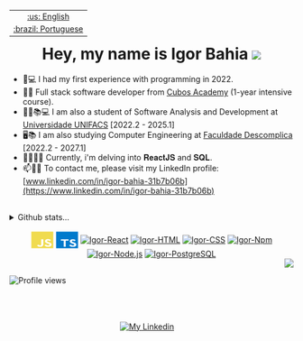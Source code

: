<table align="right">
 <tr align="center"><td><a href="https://github.com/igorjba/igorjba/blob/main/readme-en.md">:us: English</a></td></tr>
 <tr align="center"><td><a href="https://github.com/igorjba/igorjba/blob/main/readme.md">:brazil: Portuguese</a></td></tr>
</table>


<h1 align="center">Hey, my name is Igor Bahia <a><img src="https://media.giphy.com/media/hvRJCLFzcasrR4ia7z/giphy.gif" width="5%"></a></h1> 

- 📖💻 I had my first experience with programming in 2022.
- 👨‍💻 Full stack software developer from [Cubos Academy](https://cubos.academy/cursos/desenvolvimento-de-software) (1-year intensive course).
- 🧑‍🎓📚💻 I am also a student of Software Analysis and Development at [Universidade UNIFACS](https://www.unifacs.br/) [2022.2 - 2025.1]
- 🖥️📚 I am also studying Computer Engineering at [Faculdade Descomplica](https://descomplica.com.br/faculdade/) [2022.2 - 2027.1]
- 👨‍💻🤓📖 Currently, i'm delving into 𝐑𝐞𝐚𝐜𝐭𝐉𝐒 and 𝐒𝐐𝐋.
- 📫👨‍💼 To contact me, please visit my LinkedIn profile: [www.linkedin.com/in/igor-bahia-31b7b06b](https://www.linkedin.com/in/igor-bahia-31b7b06b)
  
##
<details>
  <summary>Github stats...</summary>
  <div align="center">
  <a href="https://github.com/igorjba">
  <img width="42%" src="https://github-readme-stats.vercel.app/api?username=igorjba&show_icons=true&theme=tokyonight&include_all_commits=true&count_private=true&hide="/>
  <img width="50%" src="https://github-readme-stats.vercel.app/api/top-langs/?username=igorjba&layout=compact&langs_count=7&theme=tokyonight"/>
  </div>
</details>
	
<div align="center" style="display: inline_block"><br>
  <a href="https://github.com/igorjba?tab=repositories&q=%23javascript&type=&language=&sort=" target="_blank" rel="noopener noreferrer"><img align="center" title="JavaScript" alt="Igor-Js" height="30" width="40" src="https://raw.githubusercontent.com/devicons/devicon/master/icons/javascript/javascript-plain.svg" ></a>
  <a href="https://github.com/igorjba?tab=repositories&q=%23typescript&type=&language=&sort=" target="_blank" rel="noopener noreferrer"><img align="center" title="TypeScript" alt="Igor-Ts" height="30" width="40" src="https://raw.githubusercontent.com/devicons/devicon/master/icons/typescript/typescript-plain.svg"></a>
  <a href="https://github.com/igorjba?tab=repositories&q=%23reactJS&type=&language=&sort=" target="_blank" rel="noopener noreferrer"><img align="center" title="React" alt="Igor-React" height="30" width="40" src="https://cdn.jsdelivr.net/gh/devicons/devicon/icons/react/react-original-wordmark.svg"></a>
  <a href="https://github.com/igorjba?tab=repositories&q=%23html&type=&language=&sort=" target="_blank" rel="noopener noreferrer"><img align="center" title="HTML" alt="Igor-HTML" height="30" width="40" src="https://cdn.jsdelivr.net/gh/devicons/devicon/icons/html5/html5-plain-wordmark.svg"></a>
  <a href="https://github.com/igorjba?tab=repositories&q=CSS&type=&language=&sort=" target="_blank" rel="noopener noreferrer"><img align="center" title="CSS" alt="Igor-CSS" height="30" width="40" src="https://cdn.jsdelivr.net/gh/devicons/devicon/icons/css3/css3-plain-wordmark.svg"></a>
  <a href="https://github.com/igorjba?tab=repositories&q=%23npm&type=&language=&sort=" target="_blank" rel="noopener noreferrer"><img align="center" title="npm" alt="Igor-Npm" height="30" width="40" src="https://cdn.jsdelivr.net/gh/devicons/devicon/icons/npm/npm-original-wordmark.svg"></a>
  <a href="https://github.com/igorjba?tab=repositories&q=%23nodejs&type=&language=&sort=" target="_blank" rel="noopener noreferrer"><img align="center" title="Node.js" alt="Igor-Node.js" height="30" width="40" src="https://cdn.jsdelivr.net/gh/devicons/devicon/icons/nodejs/nodejs-original.svg"></a>
  <a href="https://github.com/igorjba?tab=repositories&q=%23postgresql&type=&language=&sort=" target="_blank" rel="noopener noreferrer"><img align="center" title="PostgreSQL" alt="Igor-PostgreSQL" height="30" width="40" src="https://cdn.jsdelivr.net/gh/devicons/devicon/icons/postgresql/postgresql-original.svg"></a>
  </div>
<!--   <div>
  <img align="right" title="Hello, my name is Igor!" alt="Igor-image" height="150" style="border-radius 50px" src="https://i.ibb.co/zbt84WN/Igor-gif1.png">
  </div> -->
<a href="#"><img align="right" src="https://github.com/blackcater/blackcater/raw/main/images/banner.gif" height="150" /></a>

##  
  <p align="left" title="Visitors"> <img src="https://komarev.com/ghpvc/?username=igorjba&color=blue" alt="Profile views" /> </p>
  <br>
  <br>
  <br>
  <div align="center"> 
  <a href="https://www.linkedin.com/in/igor-bahia-31b7b06b" target="_blank" rel="noopener noreferrer"><img src="https://img.shields.io/badge/-LinkedIn-%230077B5?style=for-the-badge&logo=linkedin&logoColor=white" title="My Linkedin" target="_blank"></a> 
  </div>
  <br>
	<div align="center"> 
